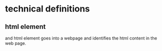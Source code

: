 # technical definitions

## html element
and html element goes into a webpage and identifies the html content in the web page.
